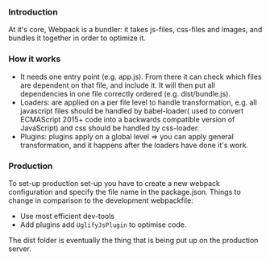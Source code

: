### Introduction
At it's core, Webpack is a bundler: it takes js-files, css-files and images, and bundles it together in order to optimize it.

### How it works
- It needs one entry point (e.g. app.js). From there it can check which files are dependent on that file, and include it. It will then put all dependencies in one file correctly ordered (e.g. dist/bundle.js).
- Loaders: are applied on a per file level to handle transformation, e.g. all javascript files should be handled by babel-loader( used to convert ECMAScript 2015+ code into a backwards compatible version of JavaScript) and css should be handled by css-loader.
- Plugins: plugins apply on a global level => you can apply general transformation, and it happens after the loaders have done it's work.

### Production
To set-up production set-up you have to create a new webpack configuration and specify the file name in the package.json. Things to change in comparison to the development webpackfile:
- Use most efficient dev-tools
- Add plugins add `UglifyJsPlugin` to optimise code.  

The dist folder is eventually the thing that is being put up on the production server.
